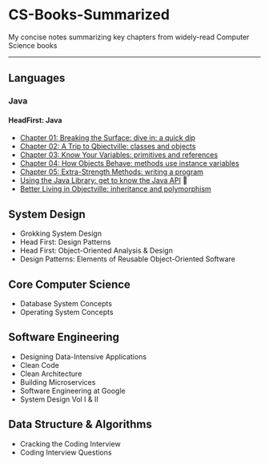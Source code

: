# CS-Books-Summarized
My concise notes summarizing key chapters from widely-read Computer Science books

---

## Languages

### Java

#### HeadFirst: Java
- [Chapter 01: Breaking the Surface: dive in: a quick dip](https://github.com/xoraus/CS-Books-Summarized/blob/main/HeadFirst-Java/01.Chapter-01.md)
- [Chapter 02: A Trip to Qbiectville: classes and objects](https://github.com/xoraus/CS-Books-Summarized/blob/main/HeadFirst-Java/02.Chapter-02.md)
- [Chapter 03: Know Your Variables: primitives and references](https://github.com/xoraus/CS-Books-Summarized/blob/main/HeadFirst-Java/03.Chapter-03.md)
- [Chapter 04: How Objects Behave: methods use instance variables](https://github.com/xoraus/CS-Books-Summarized/blob/main/HeadFirst-Java/04.Chapter-04.md)
- [Chapter 05: Extra-Strength Methods: writing a program](https://github.com/xoraus/CS-Books-Summarized/blob/main/HeadFirst-Java/05.Chapter-05.md)
- [Using the Java Library: get to know the Java API](https://github.com/xoraus/CS-Books-Summarized/blob/main/HeadFirst-Java/06.Chapter-06.md) 🚧
- [Better Living in Objectville: inheritance and polymorphism ](https://github.com/xoraus/CS-Books-Summarized/blob/main/HeadFirst-Java/07.Chapter-07.md)


##  System Design
- Grokking System Design
- Head First: Design Patterns
- Head First: Object-Oriented Analysis & Design
- Design Patterns: Elements of Reusable Object-Oriented Software
## Core Computer Science
- Database System Concepts
- Operating System Concepts
## Software Engineering
- Designing Data-Intensive Applications
- Clean Code
- Clean Architecture
- Building Microservices
- Software Engineering at Google
- System Design Vol I & II
## Data Structure & Algorithms
- Cracking the Coding Interview
- Coding Interview Questions
